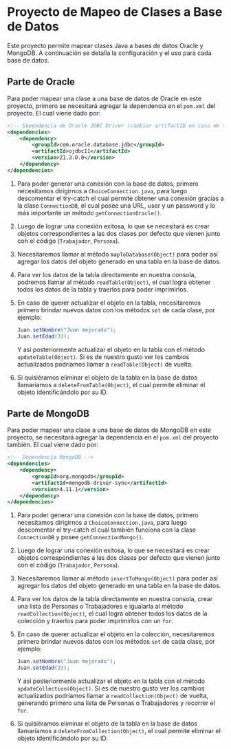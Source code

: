 # Proyecto de Mapeo de Clases a Base de Datos

Este proyecto permite mapear clases Java a bases de datos Oracle y MongoDB. A continuación se detalla la configuración y el uso para cada base de datos.

## Parte de Oracle

Para poder mapear una clase a una base de datos de Oracle en este proyecto, primero se necesitará agregar la dependencia en el `pom.xml` del proyecto. El cual viene dado por:

```xml
<!-- Dependencia de Oracle JDBC Driver (cambiar artifactID en caso de tener otro) -->   
<dependencies>
    <dependency>
        <groupId>com.oracle.database.jdbc</groupId>
        <artifactId>ojdbc11</artifactId>
        <version>21.3.0.0</version>
    </dependency>
</dependencies>
```

1. Para poder generar una conexión con la base de datos, primero necesitamos dirigirnos a `ChoiceConnection.java`, para luego descomentar el try-catch el cual permite obtener una conexión gracias a la clase `ConnectionDB`, el cual posee una URL, user y un password y lo más importante un método `getConnectionOracle()`.

2. Luego de lograr una conexión exitosa, lo que se necesitará es crear objetos correspondientes a las dos clases por defecto que vienen junto con el código (`Trabajador`, `Persona`).

3. Necesitaremos llamar al método `mapToDatabase(Object)` para poder así agregar los datos del objeto generado en una tabla en la base de datos.

4. Para ver los datos de la tabla directamente en nuestra consola, podremos llamar al método `readTable(Object)`, el cual logra obtener todos los datos de la tabla y traerlos para poder imprimirlos.

5. En caso de querer actualizar el objeto en la tabla, necesitaremos primero brindar nuevos datos con los métodos `set` de cada clase, por ejemplo:
    ```java
    Juan.setNombre("Juan mejorado");
    Juan.setEdad(33);
    ```
    Y así posteriormente actualizar el objeto en la tabla con el método `updateTable(Object)`. Si es de nuestro gusto ver los cambios actualizados podríamos llamar a `readTable(Object)` de vuelta.

6. Si quisiéramos eliminar el objeto de la tabla en la base de datos llamaríamos a `deleteFromTable(Object)`, el cual permite eliminar el objeto identificándolo por su ID.

## Parte de MongoDB

Para poder mapear una clase a una base de datos de MongoDB en este proyecto, se necesitará agregar la dependencia en el `pom.xml` del proyecto también. El cual viene dado por:

```xml
<!-- Dependencia MongoDB -->
<dependencies>
    <dependency>
        <groupId>org.mongodb</groupId>
        <artifactId>mongodb-driver-sync</artifactId>
        <version>4.11.1</version>
    </dependency>
</dependencies>
```

1. Para poder generar una conexión con la base de datos, primero necesitamos dirigirnos a `ChoiceConnection.java`, para luego descomentar el try-catch el cual también funciona con la clase `ConnectionDB` y posee `getConnectionMongo()`.

2. Luego de lograr una conexión exitosa, lo que se necesitará es crear objetos correspondientes a las dos clases por defecto que vienen junto con el código (`Trabajador`, `Persona`).

3. Necesitaremos llamar al método `insertToMongo(Object)` para poder así agregar los datos del objeto generado en una tabla en la base de datos.

4. Para ver los datos de la tabla directamente en nuestra consola, crear una lista de Personas o Trabajadores e igualarla al método `readCollection(Object)`, el cual logra obtener todos los datos de la colección y traerlos para poder imprimirlos con un `for`.

5. En caso de querer actualizar el objeto en la colección, necesitaremos primero brindar nuevos datos con los métodos `set` de cada clase, por ejemplo:
    ```java
    Juan.setNombre("Juan mejorado");
    Juan.setEdad(33);
    ```
    Y así posteriormente actualizar el objeto en la tabla con el método `updateCollection(Object)`. Si es de nuestro gusto ver los cambios actualizados podríamos llamar a `readCollection(Object)` de vuelta, generando primero una lista de Personas o Trabajadores y recorrer el `for`.

6. Si quisiéramos eliminar el objeto de la tabla en la base de datos llamaríamos a `deleteFromCollection(Object)`, el cual permite eliminar el objeto identificándolo por su ID.

